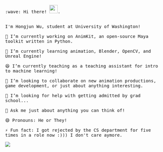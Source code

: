 <p>
  <samp>
    :wave: Hi there! <img src="https://user-images.githubusercontent.com/5679180/79618120-0daffb80-80be-11ea-819e-d2b0fa904d07.gif" width="27px">.
    <br><br>
    <br>I'm Hongjun Wu, student at University of Washington!<br>
    <br>🔭 I’m currently working on AnimKit, an open-source Maya toolkit written in Python.<br>
    <br>🌱 I’m currently learning animation, Blender, OpenCV, and Unreal Engine!<br>
    <br>😆 I’m currently teaching as a teaching assistant for intro to machine learning!<br>
    <br>👯 I’m looking to collaborate on new animation productions, game development, or just about anything interesting.<br>
    <br>🤔 I’m looking for help with getting admitted by grad school...<br>
    <br>💬 Ask me just about anything you can think of!<br>
    <br>😄 Pronouns: He or They!<br>
    <br>⚡ Fun fact: I got rejected by the CS department for five times in a role now :))) I don't care aymore.<br>
  </samp>
</p>
 <img src="https://github-readme-stats.vercel.app/api?username=errrneist&show_icons=true">
